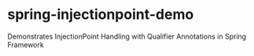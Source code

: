 # spring-injectionpoint-demo
Demonstrates InjectionPoint Handling with Qualifier Annotations in Spring Framework
